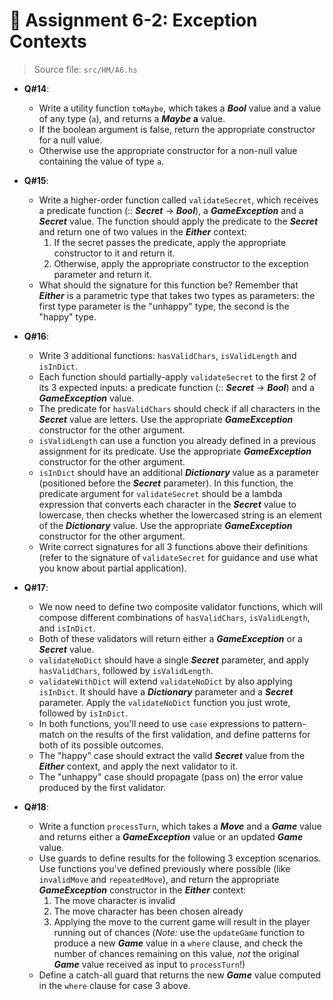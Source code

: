 # 🥷 **Assignment 6-2: Exception Contexts**

>Source file: `src/HM/A6.hs`

* **Q#14**:
  * Write a utility function `toMaybe`, which takes a ***Bool*** value and a value of any type (`a`), and returns a ***Maybe* a** value.
  * If the boolean argument is false, return the appropriate constructor for a null value.
  * Otherwise use the appropriate constructor for a non-null value containing the value of type `a`.

* **Q#15**:
  * Write a higher-order function called `validateSecret`, which receives a predicate function (:: ***Secret*** -> ***Bool***), a ***GameException*** and a ***Secret*** value. The function should apply the predicate to the ***Secret*** and return one of two values in the ***Either*** context:
    1. If the secret passes the predicate, apply the appropriate constructor to it and return it.
    2. Otherwise, apply the appropriate constructor to the exception parameter and return it.
  * What should the signature for this function be? Remember that ***Either*** is a parametric type that takes two types as parameters: the first type parameter is the "unhappy" type, the second is the "happy" type.

* **Q#16**:
  * Write 3 additional functions: `hasValidChars`, `isValidLength` and `isInDict`.
  * Each function should partially-apply `validateSecret` to the first 2 of its 3 expected inputs: a predicate function (:: ***Secret*** -> ***Bool***) and a ***GameException*** value.
  * The predicate for `hasValidChars` should check if all characters in the ***Secret*** value are letters. Use the appropriate ***GameException*** constructor for the other argument.
  * `isValidLength` can use a function you already defined in a previous assignment for its predicate. Use the appropriate ***GameException*** constructor for the other argument.
  * `isInDict` should have an additional ***Dictionary*** value as a parameter (positioned before the ***Secret*** parameter). In this function, the predicate argument for `validateSecret` should be a lambda expression that converts each character in the ***Secret*** value to lowercase, then checks whether the lowercased string is an element of the ***Dictionary*** value. Use the appropriate ***GameException*** constructor for the other argument.
  * Write correct signatures for all 3 functions above their definitions (refer to the signature of `validateSecret` for guidance and use what you know about partial application).

* **Q#17**:
  * We now need to define two composite validator functions, which will compose different combinations of `hasValidChars`, `isValidLength`, and `isInDict`.
  * Both of these validators will return either a ***GameException*** or a ***Secret*** value.
  * `validateNoDict` should have a single ***Secret*** parameter, and apply `hasValidChars`, followed by `isValidLength`.
  * `validateWithDict` will extend `validateNoDict` by also applying `isInDict`. It should have a ***Dictionary*** parameter and a ***Secret*** parameter. Apply the `validateNoDict` function you just wrote, followed by `isInDict`.
  * In both functions, you'll need to use `case` expressions to pattern-match on the results of the first validation, and define patterns for both of its possible outcomes.
  * The "happy" case should extract the valid ***Secret*** value from the ***Either*** context, and apply the next validator to it.
  * The "unhappy" case should propagate (pass on) the error value produced by the first validator.

* **Q#18**:
  * Write a function `processTurn`, which takes a ***Move*** and a ***Game*** value and returns either a ***GameException*** value or an updated ***Game*** value.
  * Use guards to define results for the following 3 exception scenarios. Use functions you've defined previously where possible (like `invalidMove` and `repeatedMove`), and return the appropriate ***GameException*** constructor in the ***Either*** context:
    1. The move character is invalid
    2. The move character has been chosen already
    3. Applying the move to the current game will result in the player running out of chances (*Note:* use the `updateGame` function to produce a new ***Game*** value in a `where` clause, and check the number of chances remaining on this value, *not* the original ***Game*** value received as input to `processTurn`!)
  * Define a catch-all guard that returns the new ***Game*** value computed in the `where` clause for case 3 above.